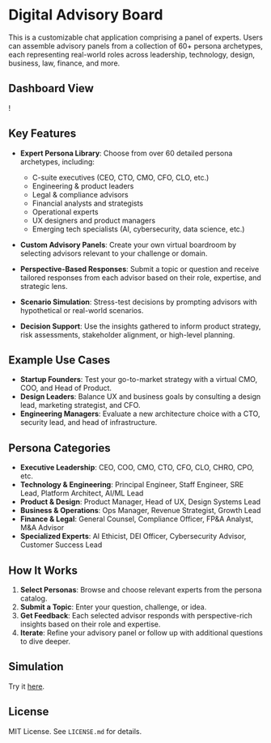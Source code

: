 # Digital Advisory Board

This is a customizable chat application comprising a panel of experts. Users can assemble advisory panels from a collection of 60+ persona archetypes, each representing real-world roles across leadership, technology, design, business, law, finance, and more.

## Dashboard View

!

## Key Features

- **Expert Persona Library**: Choose from over 60 detailed persona archetypes, including:
  - C-suite executives (CEO, CTO, CMO, CFO, CLO, etc.)
  - Engineering & product leaders
  - Legal & compliance advisors
  - Financial analysts and strategists
  - Operational experts
  - UX designers and product managers
  - Emerging tech specialists (AI, cybersecurity, data science, etc.)

- **Custom Advisory Panels**: Create your own virtual boardroom by selecting advisors relevant to your challenge or domain.

- **Perspective-Based Responses**: Submit a topic or question and receive tailored responses from each advisor based on their role, expertise, and strategic lens.

- **Scenario Simulation**: Stress-test decisions by prompting advisors with hypothetical or real-world scenarios.

- **Decision Support**: Use the insights gathered to inform product strategy, risk assessments, stakeholder alignment, or high-level planning.

## Example Use Cases

- **Startup Founders**: Test your go-to-market strategy with a virtual CMO, COO, and Head of Product.
- **Design Leaders**: Balance UX and business goals by consulting a design lead, marketing strategist, and CFO.
- **Engineering Managers**: Evaluate a new architecture choice with a CTO, security lead, and head of infrastructure.

## Persona Categories

- **Executive Leadership**: CEO, COO, CMO, CTO, CFO, CLO, CHRO, CPO, etc.
- **Technology & Engineering**: Principal Engineer, Staff Engineer, SRE Lead, Platform Architect, AI/ML Lead
- **Product & Design**: Product Manager, Head of UX, Design Systems Lead
- **Business & Operations**: Ops Manager, Revenue Strategist, Growth Lead
- **Finance & Legal**: General Counsel, Compliance Officer, FP&A Analyst, M&A Advisor
- **Specialized Experts**: AI Ethicist, DEI Officer, Cybersecurity Advisor, Customer Success Lead

## How It Works

1. **Select Personas**: Browse and choose relevant experts from the persona catalog.
2. **Submit a Topic**: Enter your question, challenge, or idea.
3. **Get Feedback**: Each selected advisor responds with perspective-rich insights based on their role and expertise.
4. **Iterate**: Refine your advisory panel or follow up with additional questions to dive deeper.

## Simulation

Try it [here](https://gh.io/digital-advisory-board).

## License

MIT License. See `LICENSE.md` for details.
